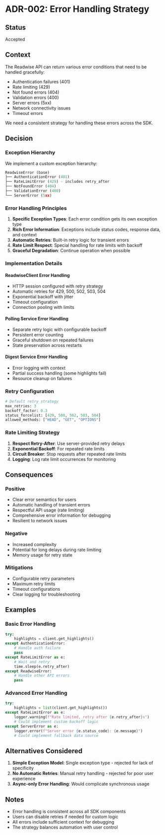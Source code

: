 # ADR-002: Error Handling Strategy

## Status
Accepted

## Context
The Readwise API can return various error conditions that need to be handled gracefully:
- Authentication failures (401)
- Rate limiting (429)
- Not found errors (404) 
- Validation errors (400)
- Server errors (5xx)
- Network connectivity issues
- Timeout errors

We need a consistent strategy for handling these errors across the SDK.

## Decision

### Exception Hierarchy
We implement a custom exception hierarchy:

```python
ReadwiseError (base)
├── AuthenticationError (401)
├── RateLimitError (429) - includes retry_after
├── NotFoundError (404)
├── ValidationError (400)
└── ServerError (5xx)
```

### Error Handling Principles

1. **Specific Exception Types**: Each error condition gets its own exception type
2. **Rich Error Information**: Exceptions include status codes, response data, and context
3. **Automatic Retries**: Built-in retry logic for transient errors
4. **Rate Limit Respect**: Special handling for rate limits with backoff
5. **Graceful Degradation**: Continue operation when possible

### Implementation Details

#### ReadwiseClient Error Handling
- HTTP session configured with retry strategy
- Automatic retries for 429, 500, 502, 503, 504
- Exponential backoff with jitter
- Timeout configuration
- Connection pooling with limits

#### Polling Service Error Handling
- Separate retry logic with configurable backoff
- Persistent error counting
- Graceful shutdown on repeated failures
- State preservation across restarts

#### Digest Service Error Handling
- Error logging with context
- Partial success handling (some highlights fail)
- Resource cleanup on failures

### Retry Configuration

```python
# Default retry strategy
max_retries: 3
backoff_factor: 0.3
status_forcelist: [429, 500, 502, 503, 504]
allowed_methods: ["HEAD", "GET", "OPTIONS"]
```

### Rate Limiting Strategy

1. **Respect Retry-After**: Use server-provided retry delays
2. **Exponential Backoff**: For repeated rate limits
3. **Circuit Breaker**: Stop requests after repeated rate limits
4. **Logging**: Log rate limit occurrences for monitoring

## Consequences

### Positive
- Clear error semantics for users
- Automatic handling of transient errors
- Respectful API usage (rate limiting)
- Comprehensive error information for debugging
- Resilient to network issues

### Negative
- Increased complexity
- Potential for long delays during rate limiting
- Memory usage for retry state

### Mitigations
- Configurable retry parameters
- Maximum retry limits
- Timeout configurations
- Clear logging for troubleshooting

## Examples

### Basic Error Handling
```python
try:
    highlights = client.get_highlights()
except AuthenticationError:
    # Handle auth failure
    pass
except RateLimitError as e:
    # Wait and retry
    time.sleep(e.retry_after)
except ReadwiseError:
    # Handle other API errors
    pass
```

### Advanced Error Handling
```python
try:
    highlights = list(client.get_highlights())
except RateLimitError as e:
    logger.warning(f"Rate limited, retry after {e.retry_after}s")
    # Could implement custom backoff logic
except ServerError as e:
    logger.error(f"Server error {e.status_code}: {e.message}")
    # Could implement fallback data source
```

## Alternatives Considered

1. **Simple Exception Model**: Single exception type - rejected for lack of specificity
2. **No Automatic Retries**: Manual retry handling - rejected for poor user experience
3. **Async-only Error Handling**: Would complicate synchronous usage

## Notes
- Error handling is consistent across all SDK components
- Users can disable retries if needed for custom logic
- All errors include sufficient context for debugging
- The strategy balances automation with user control